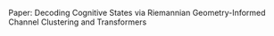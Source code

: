 Paper: Decoding Cognitive States via Riemannian Geometry-Informed Channel Clustering and Transformers
